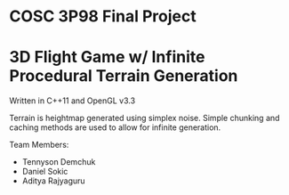 # COSC 3P98 Final Project
# 3D Flight Game w/ Infinite Procedural Terrain Generation
Written in C++11 and OpenGL v3.3

Terrain is heightmap generated using simplex noise. Simple chunking and caching methods are used to allow for infinite generation.

Team Members:
- Tennyson Demchuk
- Daniel Sokic
- Aditya Rajyaguru
